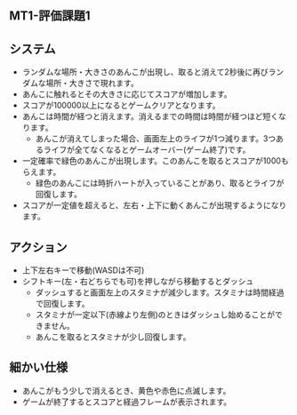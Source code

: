 ## MT1-評価課題1
## システム
- ランダムな場所・大きさのあんこが出現し、取ると消えて2秒後に再びランダムな場所・大きさで現れます。
- あんこに触れるとその大きさに応じてスコアが増加します。
- スコアが100000以上になるとゲームクリアとなります。
- あんこは時間が経つと消えます。消えるまでの時間は時間が経つほど短くなります。
  - あんこが消えてしまった場合、画面左上のライフが1つ減ります。3つあるライフが全てなくなるとゲームオーバー(ゲーム終了)です。
- 一定確率で緑色のあんこが出現します。このあんこを取るとスコアが1000もらえます。
  - 緑色のあんこには時折ハートが入っていることがあり、取るとライフが回復します。
- スコアが一定値を超えると、左右・上下に動くあんこが出現するようになります。
## アクション
- 上下左右キーで移動(WASDは不可)
- シフトキー(左・右どちらでも可)を押しながら移動するとダッシュ
  - ダッシュすると画面左上のスタミナが減少します。スタミナは時間経過で回復します。
  - スタミナが一定以下(赤線より左側)のときはダッシュし始めることができません。 
  - あんこを取るとスタミナが少し回復します。
## 細かい仕様
- あんこがもう少しで消えるとき、黄色や赤色に点滅します。
- ゲームが終了するとスコアと経過フレームが表示されます。
